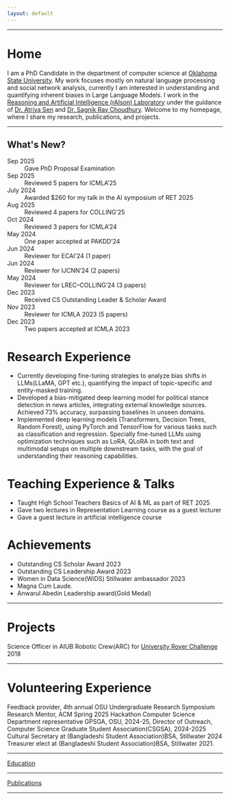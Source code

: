 ```yaml
---
layout: default
---
```



---


# Home

I am a PhD Candidate in the department of computer science at [Oklahoma State University](https://go.okstate.edu). My work focuses mostly on natural language processing and social network analysis, currently I am interested in understanding and quantifying inherent biases in Large Language Models. I work in the [Reasoning and Artificial Intelligence (rAIson) Laboratory](https://cas.okstate.edu/computer_science/about_us/dr_sen_lab/research_team.html) under the guidance of [Dr. Atriya Sen](https://experts.okstate.edu/atriya.sen) and [Dr. Sagnik Ray Choudhury](https://sagnik.github.io). Welcome to my homepage, where I share my research, publications, and projects.

---

<h2>What's New?</h2>
<dl class="achievements">
  <dt>Sep 2025</dt><dd>Gave PhD Proposal Examination</dd>
  <dt>Sep 2025</dt><dd>Reviewed 5 papers for ICMLA’25</dd>
  <dt>July 2024</dt><dd>Awarded $260 for my talk in the AI symposium of RET 2025</dd>
  <dt>Aug 2025</dt><dd>Reviewed 4 papers for COLLING’25</dd>
  <dt>Oct 2024</dt><dd>Reviewed 3 papers for ICMLA’24</dd>
  <dt>May 2024</dt><dd>One paper accepted at PAKDD’24</dd>
  <dt>Jun 2024</dt><dd>Reviewer for ECAI’24 (1 paper)</dd>
  <dt>Jun 2024</dt><dd>Reviewer for IJCNN’24 (2 papers)</dd>
  <dt>May 2024</dt><dd>Reviewer for LREC–COLLING’24 (3 papers)</dd>
  <dt>Dec 2023</dt><dd>Received CS Outstanding Leader & Scholar Award</dd>
  <dt>Nov 2023</dt><dd>Reviewer for ICMLA 2023 (5 papers)</dd>
  <dt>Dec 2023</dt><dd>Two papers accepted at ICMLA 2023</dd>
</dl>

# Research Experience
* Currently developing fine-tuning strategies to analyze bias shifts in LLMs(LLaMA, GPT etc.), quantifying the impact of topic-specific and entity-masked training.
* Developed a bias-mitigated deep learning model for political stance detection in news articles, integrating external knowledge sources. Achieved 73% accuracy, surpassing baselines in unseen domains.
* Implemented deep learning models (Transformers, Decision Trees, Random Forest), using PyTorch and TensorFlow for various tasks such as classification and regression. Specially fine-tuned LLMs using optimization techniques such as LoRA, QLoRA in both text and multimodal setups on multiple downstream tasks, with the goal of understanding their reasoning capabilities.

# Teaching Experience & Talks
* Taught High School Teachers Basics of AI & ML as part of RET 2025
* Gave two lectures in Representation Learning course as a guest lecturer
* Gave a guest lecture in artificial intelligence course


# Achievements

* Outstanding CS Scholar Award 2023
* Outstanding CS Leadership Award 2023
* Women in Data Science(WiDS) Stillwater ambassador 2023
* Magna Cum Laude.
* Anwarul Abedin Leadership award(Gold Medal)
  
---


# Projects
Science Officer in AIUB Robotic Crew(ARC) for [University Rover Challenge](https://urc.marssociety.org) 2018 

---

# Volunteering Experience
Feedback provider, 4th annual OSU Undergraduate Research Symposium 
Research Mentor, ACM Spring 2025 Hackathon 
Computer Science Department representative GPSGA, OSU, 2024-25,
Director of Outreach, Computer Science Graduate Student Association(CSGSA), 2024-2025
Cultural Secretary at (Bangladeshi Student Association)BSA, Stillwater 2024
Treasurer elect at (Bangladeshi Student Association)BSA, Stillwater 2021.

---
[Education](/education)

---
[Publications](/publications)

---








